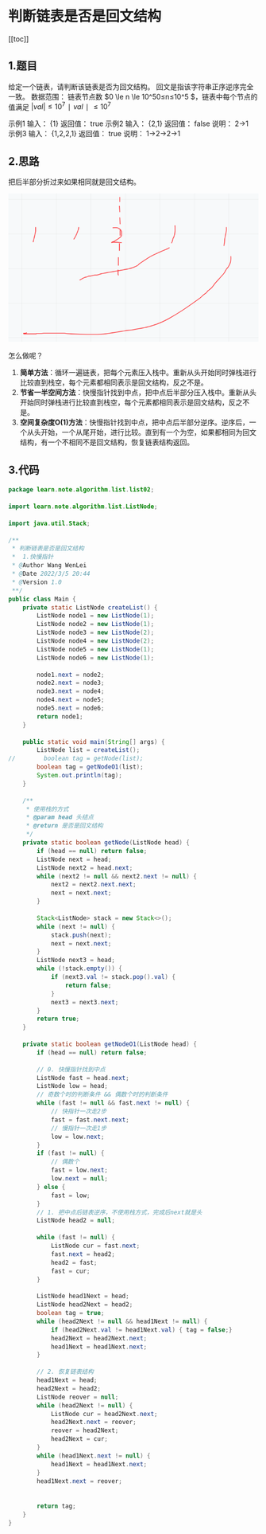# 判断链表是否是回文结构
[[toc]]

## 1.题目
给定一个链表，请判断该链表是否为回文结构。
回文是指该字符串正序逆序完全一致。
数据范围： 链表节点数 $0 \le n \le 10^50≤n≤10^5 $，链表中每个节点的值满足 $|val| \le 10^7∣val∣≤10 ^7$

示例1
输入：
{1}
返回值：
true
示例2
输入：
{2,1}
返回值：
false
说明：
2->1     
示例3
输入：
{1,2,2,1}
返回值：
true
说明：
1->2->2->1     

## 2.思路
把后半部分折过来如果相同就是回文结构。

![](img/93944ef1e9163035355003c1736fbd44.png)

怎么做呢？
1. **简单方法**：循环一遍链表，把每个元素压入栈中。重新从头开始同时弹栈进行比较直到栈空，每个元素都相同表示是回文结构，反之不是。
2. **节省一半空间方法**：快慢指针找到中点，把中点后半部分压入栈中。重新从头开始同时弹栈进行比较直到栈空，每个元素都相同表示是回文结构，反之不是。
3. **空间复杂度O(1)方法**：快慢指针找到中点，把中点后半部分逆序。逆序后，一个从头开始，一个从尾开始，进行比较。直到有一个为空，如果都相同为回文结构，有一个不相同不是回文结构，恢复链表结构返回。

## 3.代码
```java
package learn.note.algorithm.list.list02;

import learn.note.algorithm.list.ListNode;

import java.util.Stack;

/**
 * 判断链表是否是回文结构
 *  1.快慢指针
 * @Author Wang WenLei
 * @Date 2022/3/5 20:44
 * @Version 1.0
 **/
public class Main {
    private static ListNode createList() {
        ListNode node1 = new ListNode(1);
        ListNode node2 = new ListNode(1);
        ListNode node3 = new ListNode(2);
        ListNode node4 = new ListNode(2);
        ListNode node5 = new ListNode(1);
        ListNode node6 = new ListNode(1);

        node1.next = node2;
        node2.next = node3;
        node3.next = node4;
        node4.next = node5;
        node5.next = node6;
        return node1;
    }
    
    public static void main(String[] args) {
        ListNode list = createList();
//        boolean tag = getNode(list);
        boolean tag = getNodeO1(list);
        System.out.println(tag);
    }

    /**
     * 使用栈的方式
     * @param head 头结点
     * @return 是否是回文结构
     */
    private static boolean getNode(ListNode head) {
        if (head == null) return false;
        ListNode next = head;
        ListNode next2 = head.next;
        while (next2 != null && next2.next != null) {
            next2 = next2.next.next;
            next = next.next;
        }

        Stack<ListNode> stack = new Stack<>();
        while (next != null) {
            stack.push(next);
            next = next.next;
        }
        ListNode next3 = head;
        while (!stack.empty()) {
            if (next3.val != stack.pop().val) {
                return false;
            }
            next3 = next3.next;
        }
        return true;
    }

    private static boolean getNodeO1(ListNode head) {
        if (head == null) return false;

        // 0. 快慢指针找到中点
        ListNode fast = head.next;
        ListNode low = head;
        // 奇数个时的判断条件 && 偶数个时的判断条件
        while (fast != null && fast.next != null) {
            // 快指针一次走2步
            fast = fast.next.next;
            // 慢指针一次走1步
            low = low.next;
        }
        if (fast != null) {
            // 偶数个
            fast = low.next;
            low.next = null;
        } else {
            fast = low;
        }
        // 1. 把中点后链表逆序，不使用栈方式，完成后next就是头
        ListNode head2 = null;

        while (fast != null) {
            ListNode cur = fast.next;
            fast.next = head2;
            head2 = fast;
            fast = cur;
        }

        ListNode head1Next = head;
        ListNode head2Next = head2;
        boolean tag = true;
        while (head2Next != null && head1Next != null) {
            if (head2Next.val != head1Next.val) { tag = false;}
            head2Next = head2Next.next;
            head1Next = head1Next.next;
        }

        // 2. 恢复链表结构
        head1Next = head;
        head2Next = head2;
        ListNode reover = null;
        while (head2Next != null) {
            ListNode cur = head2Next.next;
            head2Next.next = reover;
            reover = head2Next;
            head2Next = cur;
        }
        while (head1Next.next != null) {
            head1Next = head1Next.next;
        }
        head1Next.next = reover;


        return tag;
    }
}

```
